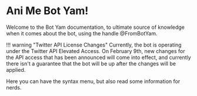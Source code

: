# Ani Me Bot Yam!

Welcome to the Bot Yam documentation, to ultimate source of knowledge when it comes about the bot, using the handle @FromBotYam.

!!! warning "Twitter API License Changes"
Currently, the bot is operating under the Twitter API Elevated Access. On February 9th, new changes for the API access that has been announced will come into effect, and currently there isn't a guarantee that the bot will be up after the changes will be applied.

Here you can have the syntax menu, but also read some information for nerds.